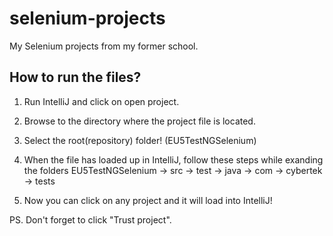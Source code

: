 # selenium-projects
My Selenium projects from my former school.



## How to run the files?

1. Run IntelliJ and click on open project. 
2. Browse to the directory where the project file is located.
3. Select the root(repository) folder! (EU5TestNGSelenium)
4. When the file has loaded up in IntelliJ, follow these steps while exanding the folders
        EU5TestNGSelenium -> src -> test -> java -> com -> cybertek -> tests
      
5. Now you can click on any project and it will load into IntelliJ!

PS. Don't forget to click "Trust project".

